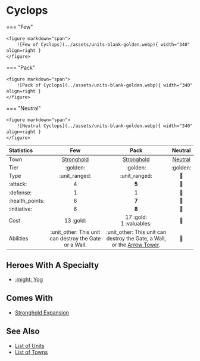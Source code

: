 # Cyclops

=== "Few"

    <figure markdown="span">
        ![Few of Cyclops](../assets/units-blank-golden.webp){ width="340" align=right }
    </figure>

=== "Pack"

    <figure markdown="span">
        ![Pack of Cyclops](../assets/units-blank-golden.webp){ width="340" align=right }
    </figure>

=== "Neutral"

    <figure markdown="span">
        ![Neutral Cyclops](../assets/units-blank-golden.webp){ width="340" align=right }
    </figure>


| Statistics | Few | Pack | Neutral |
| :--- | :---: | :---: | :---: |
| Town | [Stronghold](../towns/stronghold.md) | [Stronghold](../towns/stronghold.md) | [Neutral](../towns/neutral.md) |
| Tier | :golden: | :golden: | :golden: |
| Type | :unit_ranged: | :unit_ranged: | 🚧 |
| :attack: | 4 | **5** | 🚧 |
| :defense: | 1 | 1 | 🚧 |
| :health_points: | 6 | **7** | 🚧 |
| :initiative: | 6 | **8** | 🚧 |
| Cost | 13 :gold: | 17 :gold:<br>1 :valuables: | 🚧 |
| Abilities | :unit_other: This unit can destroy the Gate or a Wall. | :unit_other: This unit can destroy the Gate, a Wall, or the [Arrow Tower](arrow_tower.md). | 🚧 |


## Heroes With A Specialty

- [:might: Yog](../heroes/yog.md#specialty)


## Comes With

- [Stronghold Expansion](../content.md)


## See Also

- [List of Units](index.md)
- [List of Towns](../towns/index.md)